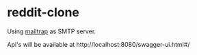 # reddit-clone

Using [mailtrap](https://mailtrap.io/) as SMTP server.

Api's will be available at http://localhost:8080/swagger-ui.html#/